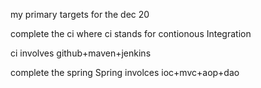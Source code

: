 my primary targets for the dec 20
 
complete the ci
where ci stands for contionous Integration

ci involves github+maven+jenkins


complete the spring
Spring involces ioc+mvc+aop+dao
